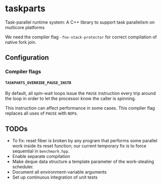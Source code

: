 # taskparts
Task-parallel runtime system: A C++ library to support task parallelism on multicore platforms

We need the compiler flag `-fno-stack-protector` for correct compilation of native fork join. 

## Configuration

### Compiler flags

#### `TASKPARTS_OVERRIDE_PAUSE_INSTR`

By default, all spin-wait loops issue the `PAUSE` instruction every
trip around the loop in order to let the processor know the caller is
spinning.

This instruction can affect performance in some cases. This complier
flag replaces all uses of `PAUSE` with `NOP`s.

## TODOs

- To fix: reset fiber is broken by any program that performs some parallel work inside its reset function; our current temporary fix is to force sequential in `benchmark.hpp`.
- Enable separate compilation
- Make deque data structure a template parameter of the work-stealing scheduler.
- Document all environment-variable arguments
- Set up continuous integration of unit tests
